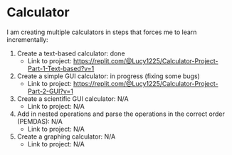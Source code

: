 # Calculator
I am creating multiple calculators in steps that forces me to learn incrementally: 
1. Create a text-based calculator: done
    * Link to project: https://replit.com/@Lucy1225/Calculator-Project-Part-1-Text-based?v=1
2. Create a simple GUI calculator: in progress (fixing some bugs)
    * Link to project: https://replit.com/@Lucy1225/Calculator-Project-Part-2-GUI?v=1
3. Create a scientific GUI calculator: N/A
    * Link to project: N/A
4. Add in nested operations and parse the operations in the correct order (PEMDAS): N/A
    * Link to project: N/A
5. Create a graphing calculator: N/A
    * Link to project: N/A

